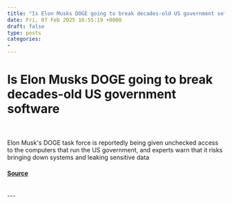 ```yaml
---
title: "Is Elon Musks DOGE going to break decades-old US government software"
date: Fri, 07 Feb 2025 16:55:19 +0000
draft: false
type: posts
categories: 
- 
---
```

# Is Elon Musks DOGE going to break decades-old US government software

<br/>

<br/>
Elon Musk's DOGE task force is reportedly being given unchecked access to the computers that run the US government, and experts warn that it risks bringing down systems and leaking sensitive data

#### [Source](https://www.newscientist.com/article/2467126-is-elon-musks-doge-going-to-break-decades-old-us-government-software/?utm_campaign=RSS%7CNSNS&utm_source=NSNS&utm_medium=RSS&utm_content=technology)

<br/>
---
